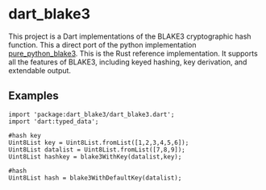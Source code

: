 # dart_blake3

This project is a Dart implementations of the BLAKE3 cryptographic hash function.
This a direct port of the python implementation [pure_python_blake3](https://github.com/oconnor663/pure_python_blake3).
This is the Rust reference implementation. It supports all the features of BLAKE3, including keyed hashing, key derivation, and extendable output. 

## Examples

```
import 'package:dart_blake3/dart_blake3.dart';
import 'dart:typed_data';

#hash key
Uint8List key = Uint8List.fromList([1,2,3,4,5,6]);
Uint8List datalist = Uint8List.fromList([7,8,9]);
Uint8List hashkey = blake3WithKey(datalist,key);

#hash
Uint8List hash = blake3WithDefaultKey(datalist);


```